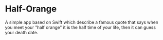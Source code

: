 # Half-Orange
A simple app based on Swift which describe a famous quote that says when you meet your "half orange" it is the half time of your life, then it can guess your death date.
